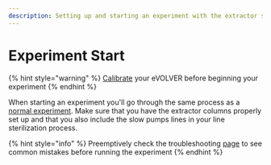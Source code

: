 ```yaml
---
description: Setting up and starting an experiment with the extractor set up
---
```


# Experiment Start

{% hint style="warning" %}
[Calibrate](../../../../getting-started/calibrations/) your eVOLVER before beginning your experiment
{% endhint %}

When starting an experiment you'll go through the same process as a [normal experiment](broken-reference). Make sure that you have the extractor columns properly set up and that you also include the slow pumps lines in your line sterilization process.

{% hint style="info" %}
Preemptively check the troubleshooting [page](broken-reference) to see common mistakes before running the experiment
{% endhint %}
